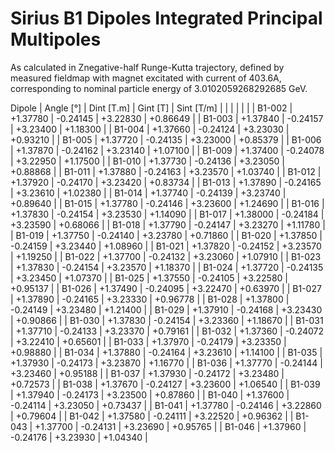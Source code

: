 Sirius B1 Dipoles Integrated Principal Multipoles
=================================================

As calculated in Znegative-half Runge-Kutta trajectory,
defined by measured fieldmap with magnet excitated with current of 403.6A,
corresponding to nominal particle energy of 3.0102059268292685 GeV.

  Dipole   |  Angle [°]   |  Dint [T.m]  |   Gint [T]   |  Sint [T/m]  |
           |              |              |              |              |
|  B1-002  |   +1.37780   |   -0.24145   |   +3.22830   |   +0.86649   |
|  B1-003  |   +1.37840   |   -0.24157   |   +3.23400   |   +1.18300   |
|  B1-004  |   +1.37660   |   -0.24124   |   +3.23030   |   +0.93210   |
|  B1-005  |   +1.37720   |   -0.24135   |   +3.23000   |   +0.85379   |
|  B1-006  |   +1.37870   |   -0.24162   |   +3.23140   |   +1.07100   |
|  B1-009  |   +1.37400   |   -0.24078   |   +3.22950   |   +1.17500   |
|  B1-010  |   +1.37730   |   -0.24136   |   +3.23050   |   +0.88868   |
|  B1-011  |   +1.37880   |   -0.24163   |   +3.23570   |   +1.03740   |
|  B1-012  |   +1.37920   |   -0.24170   |   +3.23420   |   +0.83734   |
|  B1-013  |   +1.37890   |   -0.24165   |   +3.23610   |   +1.02380   |
|  B1-014  |   +1.37740   |   -0.24139   |   +3.23740   |   +0.89640   |
|  B1-015  |   +1.37780   |   -0.24146   |   +3.23600   |   +1.24690   |
|  B1-016  |   +1.37830   |   -0.24154   |   +3.23530   |   +1.14090   |
|  B1-017  |   +1.38000   |   -0.24184   |   +3.23590   |   +0.68066   |
|  B1-018  |   +1.37790   |   -0.24147   |   +3.23270   |   +1.11780   |
|  B1-019  |   +1.37750   |   -0.24140   |   +3.23780   |   +0.71860   |
|  B1-020  |   +1.37850   |   -0.24159   |   +3.23440   |   +1.08960   |
|  B1-021  |   +1.37820   |   -0.24152   |   +3.23570   |   +1.19250   |
|  B1-022  |   +1.37700   |   -0.24132   |   +3.23060   |   +1.07910   |
|  B1-023  |   +1.37830   |   -0.24154   |   +3.23570   |   +1.18370   |
|  B1-024  |   +1.37720   |   -0.24135   |   +3.23450   |   +1.07370   |
|  B1-025  |   +1.37550   |   -0.24105   |   +3.22580   |   +0.95137   |
|  B1-026  |   +1.37490   |   -0.24095   |   +3.22470   |   +0.63970   |
|  B1-027  |   +1.37890   |   -0.24165   |   +3.23330   |   +0.96778   |
|  B1-028  |   +1.37800   |   -0.24149   |   +3.23480   |   +1.21400   |
|  B1-029  |   +1.37910   |   -0.24168   |   +3.23430   |   +0.90866   |
|  B1-030  |   +1.37830   |   -0.24154   |   +3.23360   |   +1.18670   |
|  B1-031  |   +1.37710   |   -0.24133   |   +3.23370   |   +0.79161   |
|  B1-032  |   +1.37360   |   -0.24072   |   +3.22410   |   +0.65601   |
|  B1-033  |   +1.37970   |   -0.24179   |   +3.23350   |   +0.98880   |
|  B1-034  |   +1.37880   |   -0.24164   |   +3.23610   |   +1.14100   |
|  B1-035  |   +1.37930   |   -0.24173   |   +3.23870   |   +1.16770   |
|  B1-036  |   +1.37770   |   -0.24144   |   +3.23460   |   +0.95188   |
|  B1-037  |   +1.37930   |   -0.24172   |   +3.23480   |   +0.72573   |
|  B1-038  |   +1.37670   |   -0.24127   |   +3.23600   |   +1.06540   |
|  B1-039  |   +1.37940   |   -0.24173   |   +3.23500   |   +0.87860   |
|  B1-040  |   +1.37600   |   -0.24114   |   +3.23050   |   +0.73437   |
|  B1-041  |   +1.37780   |   -0.24146   |   +3.22860   |   +0.79604   |
|  B1-042  |   +1.37580   |   -0.24111   |   +3.22520   |   +0.96362   |
|  B1-043  |   +1.37700   |   -0.24131   |   +3.23690   |   +0.95765   |
|  B1-046  |   +1.37960   |   -0.24176   |   +3.23930   |   +1.04340   |
